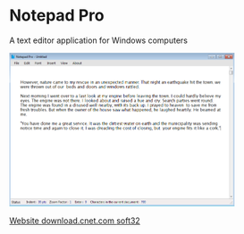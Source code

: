# Notepad Pro
A text editor application for Windows computers

<img src="images/Notepad Pro_Text.PNG" height="80%" width="80%">

<a href="https://notepadpro.github.io/" target="_blank"> Website </a>
<a href="https://download.cnet.com/Notepad-Pro/3000-2351_4-78156428.html" target="_blank"> download.cnet.com </a>
<a href="https://notepad-pro.soft32.com/" target="_blank"> soft32 </a>
